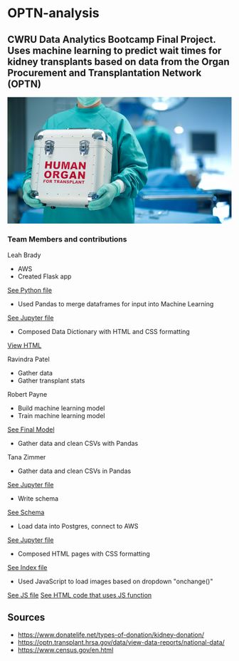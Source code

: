 # OPTN-analysis
## CWRU Data Analytics Bootcamp Final Project. Uses machine learning to predict wait times for kidney transplants based on data from the Organ Procurement and Transplantation Network (OPTN)

![](images/Organ.png)

### Team Members and contributions

Leah Brady
  * AWS
  * Created Flask app 
  
  [See Python file](https://github.com/Lbrady1025/OPTN-analysis/blob/main/app.py)
  * Used Pandas to merge dataframes for input into Machine Learning 
  
  [See Jupyter file](https://github.com/Lbrady1025/OPTN-analysis/blob/main/datamerge.ipynb)
  * Composed Data Dictionary with HTML and CSS formatting 
  
  [View HTML](https://github.com/Lbrady1025/OPTN-analysis/blob/main/data_dict.html)
  
Ravindra Patel
  * Gather data
  * Gather transplant stats
  
Robert Payne
  * Build machine learning model
  * Train machine learning model
  
  [See Final Model](https://github.com/Lbrady1025/OPTN-analysis/blob/main/timeseries_v6.ipynb)
  * Gather data and clean CSVs with Pandas
  
Tana Zimmer
  * Gather data and clean CSVs in Pandas 
  
  [See Jupyter file](https://github.com/Lbrady1025/OPTN-analysis/blob/main/csv_to_sql.ipynb)
  * Write schema 
  
  [See Schema](https://github.com/Lbrady1025/OPTN-analysis/blob/main/resources/schema.txt)
  * Load data into Postgres, connect to AWS 
  
  [See Jupyter file](https://github.com/Lbrady1025/OPTN-analysis/blob/main/csv_to_sql.ipynb)
  * Composed HTML pages with CSS formatting
  
  [See Index file](https://github.com/Lbrady1025/OPTN-analysis/blob/main/index.html)
  * Used JavaScript to load images based on dropdown "onchange()" 
  
  [See JS file](https://github.com/Lbrady1025/OPTN-analysis/blob/main/js/state.js)
  [See HTML code that uses JS function](https://github.com/Lbrady1025/OPTN-analysis/blob/main/states.html)
  
## Sources
  * https://www.donatelife.net/types-of-donation/kidney-donation/
  * https://optn.transplant.hrsa.gov/data/view-data-reports/national-data/
  * https://www.census.gov/en.html
